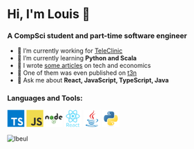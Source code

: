 <h1>Hi, I'm Louis 👋</h1>
<h3>A CompSci student and part-time software engineer</h3>

- 🔭 I’m currently working for [TeleClinic](https://www.teleclinic.com/)
- 🌱 I’m currently learning **Python and Scala**
- 📝 I wrote [some articles](https://louisbeul.medium.com/) on tech and economics
- 📰 One of them was even published on [t3n](https://t3n.de/news/eigentlich-smart-contracts-1232676/)
- 💬 Ask me about **React, JavaScript, TypeScript, Java**


<h3 align="left">Languages and Tools:</h3>
<p align="left">
  <img src="https://raw.githubusercontent.com/devicons/devicon/master/icons/typescript/typescript-original.svg" alt="typescript" width="40" height="40"/>
  <img src="https://raw.githubusercontent.com/devicons/devicon/master/icons/javascript/javascript-original.svg" alt="javascript" width="40" height="40"/>
  <img src="https://raw.githubusercontent.com/devicons/devicon/master/icons/nodejs/nodejs-original-wordmark.svg" alt="nodejs" width="40" height="40"/>
  <img src="https://raw.githubusercontent.com/devicons/devicon/master/icons/react/react-original-wordmark.svg" alt="react" width="40" height="40"/>
  <img src="https://raw.githubusercontent.com/devicons/devicon/master/icons/java/java-original.svg" alt="java" width="40" height="40"/>
  <img src="https://raw.githubusercontent.com/devicons/devicon/master/icons/python/python-original.svg" alt="python" width="40" height="40"/>
</p>

<p>
  <img align="center" src="https://github-readme-stats.vercel.app/api/top-langs?username=lbeul&show_icons=true&locale=en&layout=compact" alt="lbeul" />
</p>
